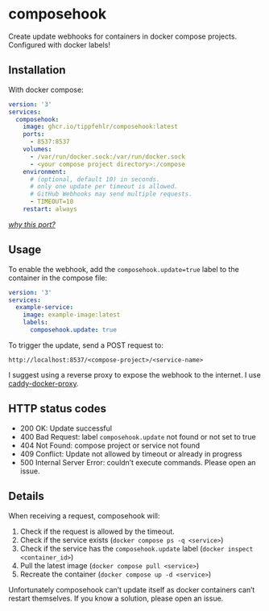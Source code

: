 # composehook

Create update webhooks for containers in docker compose projects.
Configured with docker labels!

## Installation

With docker compose:

```yaml
version: '3'
services:
  composehook:
    image: ghcr.io/tippfehlr/composehook:latest
    ports:
      - 8537:8537
    volumes:
      - /var/run/docker.sock:/var/run/docker.sock
      - <your compose project directory>:/compose
    environment:
      # (optional, default 10) in seconds.
      # only one update per timeout is allowed.
      # GitHub Webhooks may send multiple requests.
      - TIMEOUT=10
    restart: always
```

*[why this port?](https://gist.github.com/tippfehlr/843c2d11f356d37495670b5803b714f5)*

## Usage

To enable the webhook, add the `composehook.update=true`
label to the container in the compose file:

```yaml
version: '3'
services:
  example-service:
    image: example-image:latest
    labels:
      composehook.update: true
```

To trigger the update, send a POST request to:

```
http://localhost:8537/<compose-project>/<service-name>
```

I suggest using a reverse proxy to expose the webhook to the internet.
I use [caddy-docker-proxy](https://github.com/lucaslorentz/caddy-docker-proxy).

## HTTP status codes

- 200 OK: Update successful
- 400 Bad Request: label `composehook.update` not found or not set to true
- 404 Not Found: compose project or service not found
- 409 Conflict: Update not allowed by timeout or already in progress
- 500 Internal Server Error: couldn’t execute commands. Please open an issue.

## Details

When receiving a request, composehook will:

1. Check if the request is allowed by the timeout.
2. Check if the service exists (`docker compose ps -q <service>`)
3. Check if the service has the `composehook.update` label (`docker inspect <container_id>`)
4. Pull the latest image (`docker compose pull <service>`)
5. Recreate the container (`docker compose up -d <service>`)

Unfortunately composehook can’t update itself as docker containers can’t restart themselves.
If you know a solution, please open an issue.
